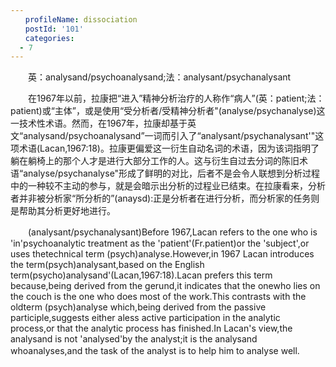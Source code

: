 ```yaml
---
‌‌‌‌　　profileName: dissociation
‌‌‌‌　　postId: '101'
‌‌‌‌　　categories:
  - 7
---
```

‌‌‌‌　　英：analysand/psychoanalysand;法：analysant/psychanalysant


‌‌‌‌　　在1967年以前，拉康把“进入”精神分析治疗的人称作“病人”(英：patient;法：patient)或“主体”，或是使用“受分析者/受精神分析者"(analyse/psychanalyse)这一技术性术语。然而，在1967年，拉康却基于英文“analysand/psychoanalysand”一词而引入了“analysant/psychanalysant'"这项术语(Lacan,1967:18)。拉康更偏爱这一衍生自动名词的术语，因为该词指明了躺在躺椅上的那个人才是进行大部分工作的人。这与衍生自过去分词的陈旧术语“analyse/psychanalyse"形成了鲜明的对比，后者不是会令人联想到分析过程中的一种较不主动的参与，就是会暗示出分析的过程业已结束。在拉康看来，分析者并非被分析家“所分析的”(anaysd):正是分析者在进行分析，而分析家的任务则是帮助其分析更好地进行。

‌‌‌‌　　(analysant/psychanalysant)Before 1967,Lacan refers to the one who is 'in'psychoanalytic treatment as the 'patient'(Fr.patient)or the 'subject',or uses thetechnical term (psych)analyse.However,in 1967 Lacan introduces the term(psych)analysant,based on the English term(psycho)analysand'(Lacan,1967:18).Lacan prefers this term because,being derived from the gerund,it indicates that the onewho lies on the couch is the one who does most of the work.This contrasts with the oldterm (psych)analyse which,being derived from the passive participle,suggests either aless active participation in the analytic process,or that the analytic process has finished.In Lacan's view,the analysand is not 'analysed'by the analyst;it is the analysand whoanalyses,and the task of the analyst is to help him to analyse well.
‌‌‌‌　　